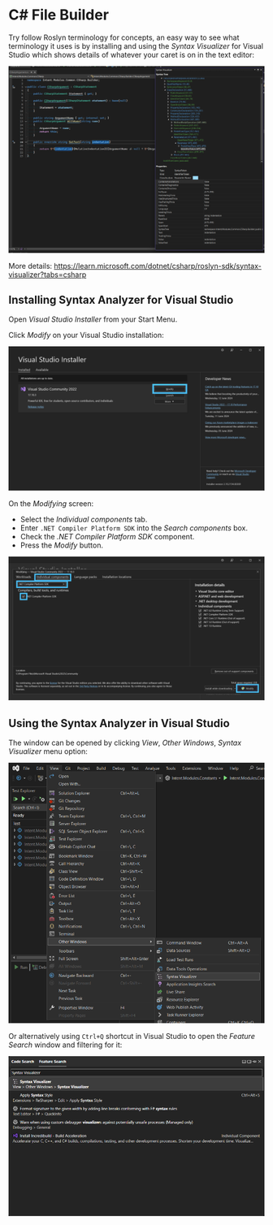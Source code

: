 # C# File Builder

Try follow Roslyn terminology for concepts, an easy way to see what terminology it uses is by installing and using the _Syntax Visualizer_ for Visual Studio which shows details of whatever your caret is on in the text editor:

![The Syntax Visualizer window](images/01-the-syntax-visualizer-window.png)

More details: <https://learn.microsoft.com/dotnet/csharp/roslyn-sdk/syntax-visualizer?tabs=csharp>

## Installing Syntax Analyzer for Visual Studio

Open _Visual Studio Installer_ from your Start Menu.

Click _Modify_ on your Visual Studio installation:

![Visual Studio Installer home screen](images/02-visual-studio-installer-home-screen.png)

On the _Modifying_ screen:

- Select the _Individual components_ tab.
- Enter `.NET Compiler Platform SDK` into the _Search components_ box.
- Check the _.NET Compiler Platform SDK_ component.
- Press the _Modify_ button.

![Modifying screen](images/03-modifying-screen.png)

## Using the Syntax Analyzer in Visual Studio

The window can be opened by clicking _View_, _Other Windows_, _Syntax Visualizer_ menu option:

![Finding Syntax Visualizer through the menus](images/04-finding-syntax-visualizer-through-the-menus.png)

Or alternatively using `Ctrl+Q` shortcut in Visual Studio to open the _Feature Search_ window and filtering for it:

![Finding Syntax Visualizer using Feature Search](images/05-finding-syntax-visualizer-using-feature-search.png)
